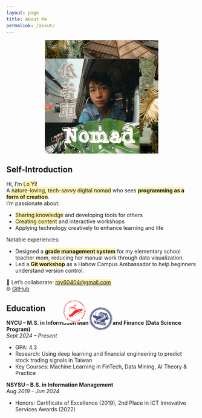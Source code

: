 ```yaml
---
layout: page
title: About Me
permalink: /about/
---
```


<img src="/assets/images/低著頭.png" alt="低著頭" style="max-width: 300px; display: block; margin: 0 auto;" />

## Self-Introduction

Hi, I’m <span style="background-color: #fff3b0;">Lo Yi</span>!  
A <span style="background-color: #fff3b0;">nature-loving, tech-savvy digital nomad</span> who sees <span style="background-color: #fff3b0;"><strong>programming as a form of creation</strong></span>.  
I’m passionate about:

- <span style="background-color: #fff3b0;">Sharing knowledge</span> and developing tools for others  
- <span style="background-color: #fff3b0;">Creating content</span> and interactive workshops  
- Applying technology creatively to enhance learning and life

Notable experiences:
- Designed a <span style="background-color: #fff3b0;"><strong>grade management system</strong></span> for my elementary school teacher mom, reducing her manual work through data visualization.  
- Led a <span style="background-color: #fff3b0;"><strong>Git workshop</strong></span> as a Hahow Campus Ambassador to help beginners understand version control.

📧 Let’s collaborate: <span style="background-color: #fff3b0;">roy60404@gmail.com</span>  
🌐 [GitHub](https://github.com/roy891030)

<div style="position: relative; margin-bottom: 1rem;">
  <h2 style="position: relative; z-index: 1;">Education</h2>
  <img src="/assets/images/school1.png" alt="NYCU Seal" style="position: absolute; top: -10px; left: 150px; width: 60px; opacity: 1; transform: rotate(-5deg); z-index: 0;">
  <img src="/assets/images/school2.png" alt="NSYSU Seal" style="position: absolute; top: 10px; left: 220px; width: 60px; opacity: 0.9; transform: rotate(8deg); z-index: 0;">
</div>

**NYCU – M.S. in Information Management and Finance (Data Science Program)**  
_Sept 2024 – Present_  
- GPA: 4.3  
- Research: Using deep learning and financial engineering to predict stock trading signals in Taiwan  
- Key Courses: Machine Learning in FinTech, Data Mining, AI Theory & Practice

**NSYSU – B.S. in Information Management**  
_Aug 2019 – Jun 2024_  
- Honors: Certificate of Excellence (2019), 2nd Place in ICT Innovative Services Awards (2022)
